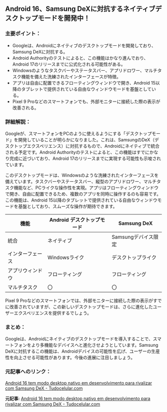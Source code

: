 ## Android 16、Samsung DeXに対抗するネイティブデスクトップモードを開発中！

### 主要ポイント：

* Googleは、Androidにネイティブのデスクトップモードを開発しており、Samsung DeXに対抗する。
* Android Authorityのテストによると、この機能はかなり進んでおり、Android 17のリリースまでに公式化される可能性がある。
* Windowsのようなタスクバーやステータスバー、アプリドロワー、マルチタスク機能を備えた洗練されたインターフェースが特徴。
* アプリは自由に配置できるフローティングウィンドウで開き、Android 15以降のタブレットで提供されている自由なウィンドウモードを基盤としている。
* Pixel 9 Proなどのスマートフォンでも、外部モニターに接続した際の表示が改善される。

### 詳細解説：

Googleが、スマートフォンをPCのように使えるようにする「デスクトップモード」を開発していることが明らかになりました。これは、SamsungのDeX（デスクトップエクスペリエンス）に対抗するもので、Androidにネイティブで統合される予定です。Android Authorityのテストによると、この機能はすでにかなり完成に近づいており、Android 17のリリースまでに実現する可能性も示唆されています。

このデスクトップモードは、Windowsのような洗練されたインターフェースを備えています。タスクバーやステータスバー、縦型のアプリドロワー、マルチタスク機能など、PCライクな操作性を実現。アプリはフローティングウィンドウで開き、自由に配置できるため、複数のアプリを同時に操作するのも容易です。この機能は、Android 15以降のタブレットで提供されている自由なウィンドウモードを基盤としており、スムーズな操作が期待できます。

| 機能 | Android デスクトップモード | Samsung DeX |
| ---------------- | ------------------------- | -------------------- |
| 統合 | ネイティブ | Samsungデバイス限定 |
| インターフェース | Windowsライク | デスクトップライク |
| アプリウィンドウ | フローティング | フローティング |
| マルチタスク | 〇 | 〇 |

Pixel 9 Proなどのスマートフォンでは、外部モニターに接続した際の表示がすでに改善されていますが、この新しいデスクトップモードは、さらに進化したユーザーエクスペリエンスを提供するでしょう。

### まとめ：

Googleは、Androidにネイティブのデスクトップモードを導入することで、スマートフォンをより多機能なデバイスへと進化させようとしています。Samsung DeXに対抗するこの機能は、Androidデバイスの可能性を広げ、ユーザーの生産性を向上させる可能性があります。今後の進展に注目しましょう。

### 元記事へのリンク：

[Android 16 tem modo desktop nativo em desenvolvimento para rivalizar com Samsung DeX - Tudocelular.com](https://www.tudocelular.com/android/noticias/n226093/android-16-modo-desktop-nativo-desenvolvimento-rivalizar-samsung-dex.html)


**元記事:** [Android 16 tem modo desktop nativo em desenvolvimento para rivalizar com Samsung DeX - Tudocelular.com](https://www.tudocelular.com/software/noticias/n234563/android-16-modo-desktop-para-rivalizar-samsung-dex.html)